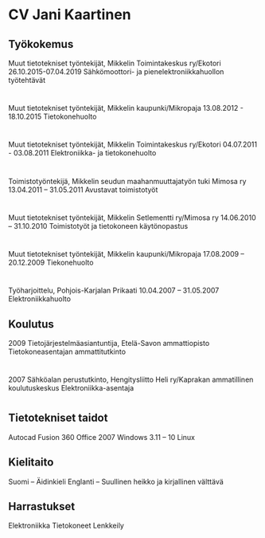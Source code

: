 # CV Jani Kaartinen

## Työkokemus
Muut tietotekniset työntekijät, Mikkelin Toimintakeskus ry/Ekotori
26.10.2015-07.04.2019
Sähkömoottori- ja pienelektroniikkahuollon työtehtävät
#
Muut tietotekniset työntekijät, Mikkelin kaupunki/Mikropaja
13.08.2012 - 18.10.2015
Tietokonehuolto
#
Muut tietotekniset työntekijät, Mikkelin Toimintakeskus ry/Ekotori
04.07.2011 - 03.08.2011
Elektroniikka- ja tietokonehuolto
#
Toimistotyöntekijä, Mikkelin seudun maahanmuuttajatyön tuki Mimosa ry 
13.04.2011 – 31.05.2011
Avustavat toimistotyöt
#
Muut tietotekniset työntekijät, Mikkelin Setlementti ry/Mimosa ry
14.06.2010 – 31.10.2010
Toimistotyöt ja tietokoneen käytönopastus
#
Muut tietotekniset työntekijät, Mikkelin kaupunki/Mikropaja
17.08.2009 – 20.12.2009
Tiekonehuolto
#
Työharjoittelu, Pohjois-Karjalan Prikaati
10.04.2007 – 31.05.2007
Elektroniikkahuolto

## Koulutus

2009 Tietojärjestelmäasiantuntija, Etelä-Savon ammattiopisto
Tietokoneasentajan ammattitutkinto
#
2007 Sähköalan perustutkinto, Hengitysliitto Heli ry/Kaprakan ammatillinen koulutuskeskus
Elektroniikka-asentaja
#
## Tietotekniset taidot
Autocad Fusion 360
Office 2007
Windows 3.11 – 10
Linux

## Kielitaito
Suomi – Äidinkieli
Englanti – Suullinen heikko ja kirjallinen välttävä

## Harrastukset
Elektroniikka
Tietokoneet
Lenkkeily
